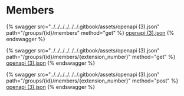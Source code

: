 # Members

{% swagger src="../../../../../../.gitbook/assets/openapi (3).json" path="/groups/{id}/members" method="get" %}
[openapi (3).json](<../../../../../../.gitbook/assets/openapi (3).json>)
{% endswagger %}

{% swagger src="../../../../../../.gitbook/assets/openapi (3).json" path="/groups/{id}/members/{extension_number}" method="get" %}
[openapi (3).json](<../../../../../../.gitbook/assets/openapi (3).json>)
{% endswagger %}

{% swagger src="../../../../../../.gitbook/assets/openapi (3).json" path="/groups/{id}/members/{extension_number}" method="post" %}
[openapi (3).json](<../../../../../../.gitbook/assets/openapi (3).json>)
{% endswagger %}
